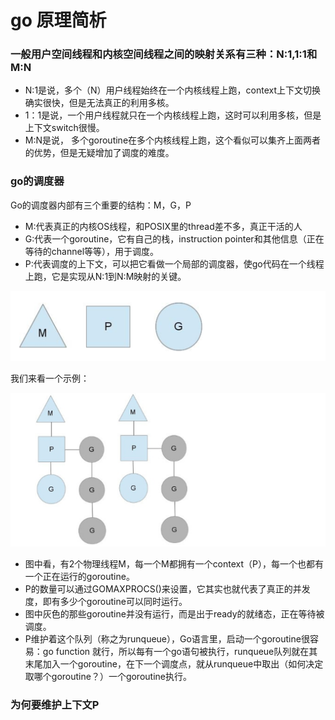 # go 原理简析

### 一般用户空间线程和内核空间线程之间的映射关系有三种：N:1,1:1和M:N

* N:1是说，多个（N）用户线程始终在一个内核线程上跑，context上下文切换确实很快，但是无法真正的利用多核。
* 1：1是说，一个用户线程就只在一个内核线程上跑，这时可以利用多核，但是上下文switch很慢。
* M:N是说， 多个goroutine在多个内核线程上跑，这个看似可以集齐上面两者的优势，但是无疑增加了调度的难度。

### go的调度器

Go的调度器内部有三个重要的结构：M，G，P

* M:代表真正的内核OS线程，和POSIX里的thread差不多，真正干活的人
* G:代表一个goroutine，它有自己的栈，instruction pointer和其他信息（正在等待的channel等等），用于调度。
* P:代表调度的上下文，可以把它看做一个局部的调度器，使go代码在一个线程上跑，它是实现从N:1到N:M映射的关键。

![MGP结构图](/assets/MPG.png)

我们来看一个示例：

![MGP结构图](/assets/MPG1.png)

- 图中看，有2个物理线程M，每一个M都拥有一个context（P），每一个也都有一个正在运行的goroutine。
- P的数量可以通过GOMAXPROCS()来设置，它其实也就代表了真正的并发度，即有多少个goroutine可以同时运行。
- 图中灰色的那些goroutine并没有运行，而是出于ready的就绪态，正在等待被调度。
- P维护着这个队列（称之为runqueue），Go语言里，启动一个goroutine很容易：go function 就行，所以每有一个go语句被执行，runqueue队列就在其末尾加入一个goroutine，在下一个调度点，就从runqueue中取出（如何决定取哪个goroutine？）一个goroutine执行。

### 为何要维护上下文P
